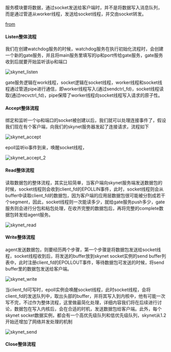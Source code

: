 服务模块要将数据，通过socket发送给客户端时，并不是将数据写入消息队列，而是通过管道从worker线程，发送给socket线程，并交由socket转发。











[from](https://manistein.github.io/blog/post/server/skynet/skynet%E7%BD%91%E7%BB%9C%E6%9C%BA%E5%88%B6/)

#### Listen整体流程

我们在创建watchdog服务的时候，watchdog服务在执行初始化流程时，会创建一个新的gate服务，并且将main服务里填写的ip和port传给gate服务，gate服务收到后就要开始监听该ip和端口

![skynet_listen](..\..\pic\skynet_listen.png)

gate服务逻辑在work线程，socket逻辑在socket线程，worker线程和socket线程通过管道pipe进行通信，即worker线程写入(通过sendctrl_fd)，socket线程读取(通过recvctrl_fd)，pipe保障了worker线程向socket线程写入请求的原子性。



#### Accept整体流程

绑定和监听一个ip和端口的socket被创建以后，我们就可以处理连接事件了，假设我们现在有个客户端，向我们的skynet服务器发起了连接请求，流程如下

![skynet_accept](..\..\pic\skynet_accept.png)

epoll监听io事件到来，唤醒socket线程，

![skynet_accept_2](..\..\pic\skynet_accept_2.png)



#### Read整体流程

读取数据包的整体流程，其实比较简单，当客户端向skynet服务端发送数据包的时候，socket线程则会收到client_fd的EPOLLIN事件，此时，socket线程则会从buffer中读取client_fd的数据包，因为客户端的应用层数据包很可能被分割成若干个segment，因此，socket线程则一次能读多少，就给gate服务push多少，gate服务则会进行分包和粘包处理，在收齐完整的数据包后，再将完整的complete数据包转发给agent服务。

![skynet_read](..\..\pic\skynet_read.png)

#### Write整体流程

agent发送数据包，则要经历两个步骤，第一个步骤是将数据包发送给socket线程，socket线程收到后，将发送的buffer放到skynet socket实例的send buffer列表中，此时注册client_fd的EPOLLOUT事件，等待数据包可发送的时候，将send buffer里的数据包发送给客户端。

![skynet_write](..\..\pic\skynet_write.png)

 当client_fd可写时，epoll实例会唤醒socket线程，此时socket线程，会将client_fd的发送队列中，取出头部的buffer，并将其写入到内核中，他有可能一次写不完，不过作为整体流程，这里做最简化处理，详细内容我们将在后续进行讨论，数据包在写入内核后，会在合适的时机，发送数据包给客户端。此外，每个skynet socket数据实例，都会有一个高优先级队列和低优先级队列，skynet从1.2开始还增加了网络并发处理的机制

![skynet_send](..\..\pic\skynet_send.png)

#### Close整体流程









































